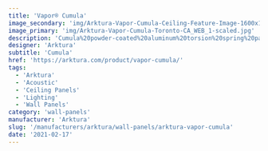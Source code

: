 ```yaml
---
title: 'Vapor® Cumula'
image_secondary: 'img/Arktura-Vapor-Cumula-Ceiling-Feature-Image-1600x1600.png'
image_primary: 'img/Arktura-Vapor-Cumula-Toronto-CA_WEB_1-scaled.jpg'
description: 'Cumula%20powder-coated%20aluminum%20torsion%20spring%20panels%20take%20inspiration%20from%20a%20beautiful%20spring%20day%2C%20giving%20your%20design%20the%20ephemeral%20feeling%20of%20a%20cloudy%20sky.%20The%20pattern%20continues%20seamlessly%20from%20panel%20to%20panel%2C%20and%20with%20the%20addition%20of%20our%20Soft%20Sound%AE%20backer%2C%20you%20can%20also%20reduce%20the%20amount%20of%20ambient%20noise.%20Or%20try%20our%20integrated%20lighting%20backer%20if%20you%20want%20a%20design%20that%20shines.'
designer: 'Arktura'
subtitle: 'Cumula'
href: 'https://arktura.com/product/vapor-cumula/'
tags:
  - 'Arktura'
  - 'Acoustic'
  - 'Ceiling Panels'
  - 'Lighting'
  - 'Wall Panels'
category: 'wall-panels'
manufacturer: 'Arktura'
slug: '/manufacturers/arktura/wall-panels/arktura-vapor-cumula'
date: '2021-02-17'
---
```


